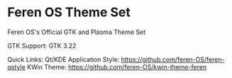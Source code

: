 # Feren OS Theme Set
Feren OS's Official GTK and Plasma Theme Set

GTK Support: GTK 3.22


Quick Links:
Qt/KDE Application Style: https://github.com/feren-OS/feren-qstyle
KWin Theme: https://github.com/feren-OS/kwin-theme-feren
